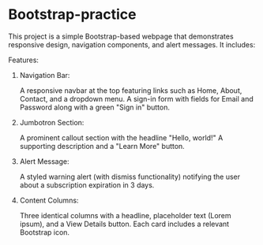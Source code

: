# Bootstrap-practice
This project is a simple Bootstrap-based webpage that demonstrates responsive design, navigation components, and alert messages. It includes:

Features:

1. Navigation Bar:

     A responsive navbar at the top featuring links such as Home, About, Contact, and a dropdown menu.
     A sign-in form with fields for Email and Password along with a green "Sign in" button.

2. Jumbotron Section:

     A prominent callout section with the headline "Hello, world!"
     A supporting description and a "Learn More" button.

3. Alert Message:

     A styled warning alert (with dismiss functionality) notifying the user about a subscription expiration in 3 days.

4. Content Columns:

     Three identical columns with a headline, placeholder text (Lorem ipsum), and a View Details button.
     Each card includes a relevant Bootstrap icon.
